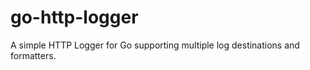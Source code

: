 go-http-logger
==============

A simple HTTP Logger for Go supporting multiple log destinations and formatters.
